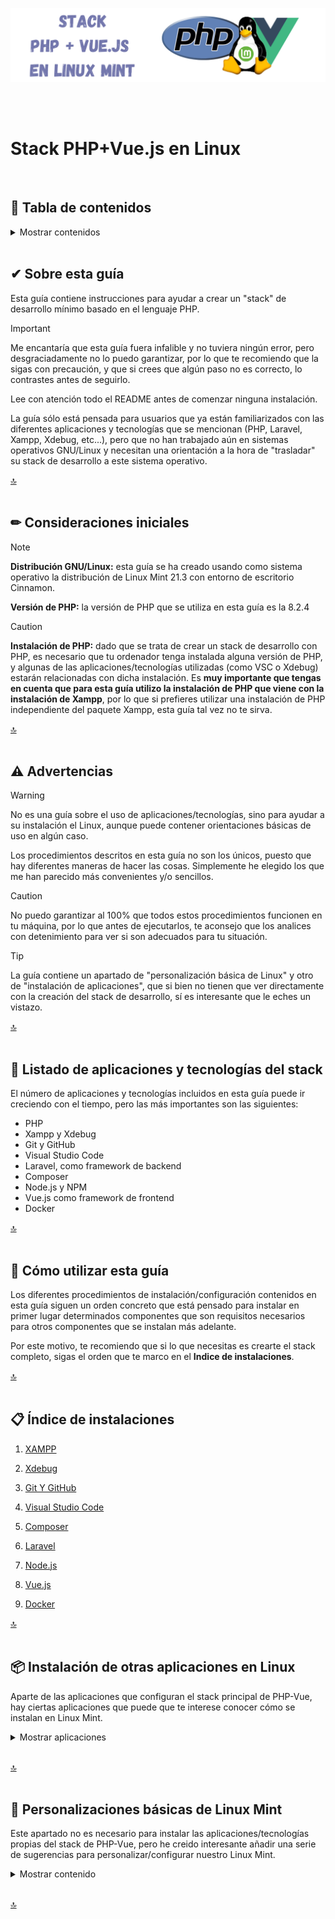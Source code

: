 ![stack_php_vue_linux](img/bannerStack1.png)

<br>
<br>

# Stack PHP+Vue.js en Linux
<br>

## 📖 Tabla de contenidos

<details>
<summary>Mostrar contenidos</summary>
<br>
   
- [Sobre esta guía](#-sobre-esta-guía)
- [Consideraciones iniciales](#-consideraciones-iniciales)
- [Advertencias](#-advertencias)
- [Listado de aplicaciones y tecnologías del stack](#-listado-de-aplicaciones-y-tecnologías-del-stack)
- [Cómo utilizar esta guía](#-cómo-utilizar-esta-guía)
- [Índice de instalaciones](#-índice-de-instalaciones)
- [Instalación de otras aplicaciones en Linux (Chrome, ...)](#-instalación-de-otras-aplicaciones-en-linux)
- [Personalizaciones básicas de Linux Mint](#-personalizaciones-básicas-de-linux-mint)
   
</details>
<br>

## ✔ Sobre esta guía

Esta guía contiene instrucciones para ayudar a crear un "stack" de desarrollo mínimo basado en el lenguaje PHP.

>[!IMPORTANT]
>
>Me encantaría que esta guía fuera infalible y no tuviera ningún error, pero desgraciadamente no lo puedo garantizar, por lo que te recomiendo que la sigas con precaución, y que si crees que algún paso no es correcto, lo contrastes antes de seguirlo. 
>
>Lee con atención todo el README antes de comenzar ninguna instalación.
>
>La guía sólo está pensada para usuarios que ya están familiarizados con las diferentes aplicaciones y tecnologías que se mencionan (PHP, Laravel, Xampp, Xdebug, etc...), pero que no han trabajado aún en sistemas operativos GNU/Linux y necesitan una orientación a la hora de "trasladar" su stack de desarrollo a este sistema operativo.

[🔝](#stack-phpvuejs-en-linux)
<br>
<br>

## ✏ Consideraciones iniciales

>[!NOTE]
>
>**Distribución GNU/Linux:** esta guía se ha creado usando como sistema operativo la distribución de Linux Mint 21.3 con entorno de escritorio Cinnamon.
>
>**Versión de PHP:** la versión de PHP que se utiliza en esta guía es la 8.2.4

>[!CAUTION]
>
>**Instalación de PHP:** dado que se trata de crear un stack de desarrollo con PHP, es necesario que tu ordenador tenga instalada alguna versión de PHP, y algunas de las aplicaciones/tecnologías utilizadas (como VSC o Xdebug) estarán relacionadas con dicha instalación. Es **muy importante que tengas en cuenta que para esta guía utilizo la instalación de PHP que viene con la instalación de Xampp**, por lo que si prefieres utilizar una instalación de PHP independiente del paquete Xampp, esta guía tal vez no te sirva.

[🔝](#stack-phpvuejs-en-linux)
<br>
<br>

## ⚠ Advertencias

>[!WARNING]
>
>No es una guía sobre el uso de aplicaciones/tecnologías, sino para ayudar a su instalación el Linux, aunque puede contener orientaciones básicas de uso en algún caso.
>
>
>Los procedimientos descritos en esta guía no son los únicos, puesto que hay diferentes maneras de hacer las cosas. Simplemente he elegido los que me han parecido más convenientes y/o sencillos.

>[!CAUTION]
>
>No puedo garantizar al 100% que todos estos procedimientos funcionen en tu máquina, por lo que antes de ejecutarlos, te aconsejo que los analices con detenimiento para ver si son adecuados para tu situación.

>[!TIP]
>
>La guía contiene un apartado de "personalización básica de Linux" y otro de "instalación de aplicaciones", que si bien no tienen que ver directamente con la creación del stack de desarrollo, sí es interesante que le eches un vistazo.

[🔝](#stack-phpvuejs-en-linux)
<br>
<br>


## 🧾 Listado de aplicaciones y tecnologías del stack

El número de aplicaciones y tecnologías incluidos en esta guía puede ir creciendo con el tiempo, pero las más importantes son las siguientes:

- PHP
- Xampp y Xdebug
- Git y GitHub
- Visual Studio Code
- Laravel, como framework de backend
- Composer
- Node.js y NPM
- Vue.js como framework de frontend
- Docker

[🔝](#stack-phpvuejs-en-linux)
<br>
<br>

## 🧭 Cómo utilizar esta guía

Los diferentes procedimientos de instalación/configuración contenidos en esta guía siguen un orden concreto que está pensado para instalar en primer lugar determinados componentes que son requisitos necesarios para otros componentes que se instalan más adelante.

Por este motivo, te recomiendo que si lo que necesitas es crearte el stack completo, sigas el orden que te marco en el **Indice de instalaciones**.

[🔝](#stack-phpvuejs-en-linux)
<br>
<br>

## 📋 Índice de instalaciones

1. [XAMPP](/Stack%20principal/01-XAMPP.md)

2. [Xdebug](/Stack%20principal/02-Xdebug.md)

3. [Git Y GitHub](/Stack%20principal/03-Git-y-GitHub.md)

4. [Visual Studio Code](/Stack%20principal/04-VSC.md)

5. [Composer](/Stack%20principal/05-Composer.md)

6. [Laravel](/Stack%20principal/06-Laravel.md)

7. [Node.js](/Stack%20principal/07-NodeJs.md)

8. [Vue.js](/Stack%20principal/08-VueJs.md)

9. [Docker](/Stack%20principal/09-Docker.md)


[🔝](#stack-phpvuejs-en-linux)
<br>
<br>

## 📦 Instalación de otras aplicaciones en Linux

Aparte de las aplicaciones que configuran el stack principal de PHP-Vue, hay ciertas aplicaciones que puede que te interese conocer cómo se instalan en Linux Mint.

<details>
<summary>Mostrar aplicaciones</summary>
<br>
   
- [Actualización de paquetes APT](/Otras%20aplicaciones/Actualización-de-paquetes.md)
- [Google Chrome](/Otras%20aplicaciones/Google-Chrome.md)
   
</details>
<br>
    
[🔝](#stack-phpvuejs-en-linux)
<br>
<br>

## 🎨 Personalizaciones básicas de Linux Mint

Este apartado no es necesario para instalar las aplicaciones/tecnologías propias del stack de PHP-Vue, pero he creido interesante añadir una serie de sugerencias para personalizar/configurar nuestro Linux Mint.

<details>
<summary>Mostrar contenido</summary>
<br>
   
- [Personalizaciones](Personalización%20Linux%20Mint/Personalizaciones-básicas.md)
- [Configuraciones](Personalización%20Linux%20Mint/Configuraciones-básicas.md)
   
</details>
<br>
    
[🔝](#stack-phpvuejs-en-linux)
<br>
<br>


